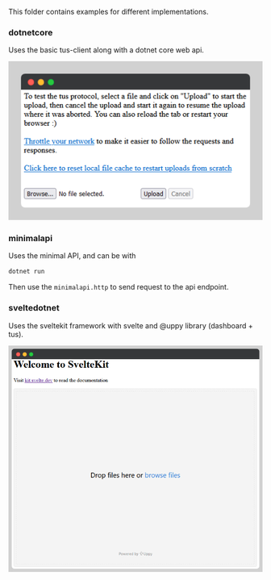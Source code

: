 This folder contains examples for different implementations.

### dotnetcore
Uses the basic tus-client along with a dotnet core web api.

![dotnetcore site screenshot](example_dotnetcore.png)

### minimalapi
Uses the minimal API, and can be with

```bash
dotnet run
```

Then use the `minimalapi.http` to send request to the api endpoint.

### sveltedotnet
Uses the sveltekit framework with svelte and @uppy library (dashboard + tus).

![dotnetcore site screenshot](example_sveltedotnet.png)